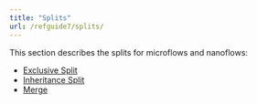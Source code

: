 ```yaml
---
title: "Splits"
url: /refguide7/splits/
---
```


This section describes the splits for microflows and nanoflows:

* [Exclusive Split](/refguide7/exclusive-split/)
* [Inheritance Split](/refguide7/inheritance-split/)
* [Merge](/refguide7/merge/)
